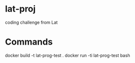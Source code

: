 # lat-proj
coding challenge from Lat

# Commands
docker build -t lat-prog-test .
docker run -ti lat-prog-test bash
